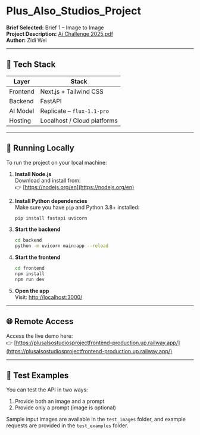 # Plus_Also_Studios_Project
**Brief Selected:** Brief 1 – Image to Image  
**Project Description:** [Ai Challenge 2025.pdf](Ai%20Challenge%202025.pdf)  
**Author:** Zidi Wei

---

## 🧱 Tech Stack

| Layer       | Stack                          |
|-------------|--------------------------------|
| Frontend    | Next.js + Tailwind CSS         |
| Backend     | FastAPI                        |
| AI Model    | Replicate – `flux-1.1-pro`     |
| Hosting     | Localhost / Cloud platforms    |

---

## 🚀 Running Locally

To run the project on your local machine:

1. **Install Node.js**  
   Download and install from:  
   👉 [https://nodejs.org/en](https://nodejs.org/en)

2. **Install Python dependencies**  
   Make sure you have `pip` and Python 3.8+ installed:

   ```bash
   pip install fastapi uvicorn
   ```

3. **Start the backend**

   ```bash
   cd backend
   python -m uvicorn main:app --reload
   ```

4. **Start the frontend**

   ```bash
   cd frontend
   npm install
   npm run dev
   ```

5. **Open the app**  
   Visit: [http://localhost:3000/](http://localhost:3000/)

---

## 🌐 Remote Access

Access the live demo here:  
👉 [https://plusalsostudiosprojectfrontend-production.up.railway.app/](https://plusalsostudiosprojectfrontend-production.up.railway.app/)

---

## 🧪 Test Examples

You can test the API in two ways:

1. Provide both an image and a prompt  
2. Provide only a prompt (image is optional)

Sample input images are available in the `test_images` folder, and example requests are provided in the `test_examples` folder.